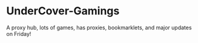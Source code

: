 # UnderCover-Gamings
A proxy hub, lots of games, has proxies, bookmarklets, and major updates on Friday!
